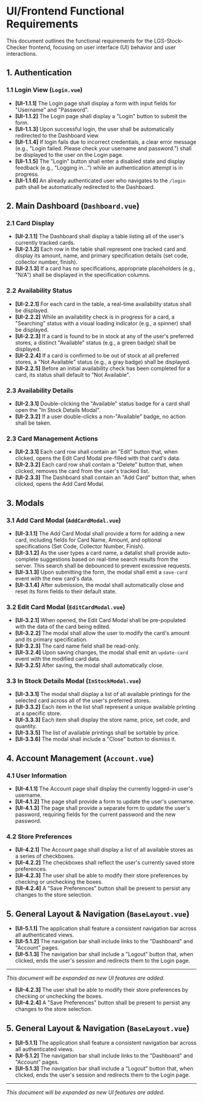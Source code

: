 # UI/Frontend Functional Requirements

This document outlines the functional requirements for the LGS-Stock-Checker frontend, focusing on user interface (UI) behavior and user interactions.

## 1. Authentication

### 1.1 Login View (`Login.vue`)
-   **[UI-1.1.1]** The Login page shall display a form with input fields for "Username" and "Password".
-   **[UI-1.1.2]** The Login page shall display a "Login" button to submit the form.
-   **[UI-1.1.3]** Upon successful login, the user shall be automatically redirected to the Dashboard view.
-   **[UI-1.1.4]** If login fails due to incorrect credentials, a clear error message (e.g., "Login failed. Please check your username and password.") shall be displayed to the user on the Login page.
-   **[UI-1.1.5]** The "Login" button shall enter a disabled state and display feedback (e.g., "Logging in...") while an authentication attempt is in progress.
-   **[UI-1.1.6]** An already authenticated user who navigates to the `/login` path shall be automatically redirected to the Dashboard.

## 2. Main Dashboard (`Dashboard.vue`)

### 2.1 Card Display
-   **[UI-2.1.1]** The Dashboard shall display a table listing all of the user's currently tracked cards.
-   **[UI-2.1.2]** Each row in the table shall represent one tracked card and display its amount, name, and primary specification details (set code, collector number, finish).
-   **[UI-2.1.3]** If a card has no specifications, appropriate placeholders (e.g., "N/A") shall be displayed in the specification columns.

### 2.2 Availability Status
-   **[UI-2.2.1]** For each card in the table, a real-time availability status shall be displayed.
-   **[UI-2.2.2]** While an availability check is in progress for a card, a "Searching" status with a visual loading indicator (e.g., a spinner) shall be displayed.
-   **[UI-2.2.3]** If a card is found to be in stock at any of the user's preferred stores, a distinct "Available" status (e.g., a green badge) shall be displayed.
-   **[UI-2.2.4]** If a card is confirmed to be out of stock at all preferred stores, a "Not Available" status (e.g., a gray badge) shall be displayed.
-   **[UI-2.2.5]** Before an initial availability check has been completed for a card, its status shall default to "Not Available".

### 2.3 Availability Details
-   **[UI-2.3.1]** Double-clicking the "Available" status badge for a card shall open the "In Stock Details Modal".
-   **[UI-2.3.2]** If a user double-clicks a non-"Available" badge, no action shall be taken.

### 2.3 Card Management Actions
-   **[UI-2.3.1]** Each card row shall contain an "Edit" button that, when clicked, opens the Edit Card Modal pre-filled with that card's data.
-   **[UI-2.3.2]** Each card row shall contain a "Delete" button that, when clicked, removes the card from the user's tracked list.
-   **[UI-2.3.3]** The Dashboard shall contain an "Add Card" button that, when clicked, opens the Add Card Modal.

## 3. Modals

### 3.1 Add Card Modal (`AddCardModal.vue`)
-   **[UI-3.1.1]** The Add Card Modal shall provide a form for adding a new card, including fields for Card Name, Amount, and optional specifications (Set Code, Collector Number, Finish).
-   **[UI-3.1.2]** As the user types a card name, a datalist shall provide auto-complete suggestions based on real-time search results from the server. This search shall be debounced to prevent excessive requests.
-   **[UI-3.1.3]** Upon submitting the form, the modal shall emit a `save-card` event with the new card's data.
-   **[UI-3.1.4]** After submission, the modal shall automatically close and reset its form fields to their default state.

### 3.2 Edit Card Modal (`EditCardModal.vue`)
-   **[UI-3.2.1]** When opened, the Edit Card Modal shall be pre-populated with the data of the card being edited.
-   **[UI-3.2.2]** The modal shall allow the user to modify the card's amount and its primary specification.
-   **[UI-3.2.3]** The card name field shall be read-only.
-   **[UI-3.2.4]** Upon saving changes, the modal shall emit an `update-card` event with the modified card data.
-   **[UI-3.2.5]** After saving, the modal shall automatically close.

### 3.3 In Stock Details Modal (`InStockModal.vue`)
-   **[UI-3.3.1]** The modal shall display a list of all available printings for the selected card across all of the user's preferred stores.
-   **[UI-3.3.2]** Each item in the list shall represent a unique available printing at a specific store.
-   **[UI-3.3.3]** Each item shall display the store name, price, set code, and quantity.
-   **[UI-3.3.5]** The list of available printings shall be sortable by price.
-   **[UI-3.3.6]** The modal shall include a "Close" button to dismiss it.

## 4. Account Management (`Account.vue`)

### 4.1 User Information
-   **[UI-4.1.1]** The Account page shall display the currently logged-in user's username.
-   **[UI-4.1.2]** The page shall provide a form to update the user's username.
-   **[UI-4.1.3]** The page shall provide a separate form to update the user's password, requiring fields for the current password and the new password.

### 4.2 Store Preferences
-   **[UI-4.2.1]** The Account page shall display a list of all available stores as a series of checkboxes.
-   **[UI-4.2.2]** The checkboxes shall reflect the user's currently saved store preferences.
-   **[UI-4.2.3]** The user shall be able to modify their store preferences by checking or unchecking the boxes.
-   **[UI-4.2.4]** A "Save Preferences" button shall be present to persist any changes to the store selection.

## 5. General Layout & Navigation (`BaseLayout.vue`)

-   **[UI-5.1.1]** The application shall feature a consistent navigation bar across all authenticated views.
-   **[UI-5.1.2]** The navigation bar shall include links to the "Dashboard" and "Account" pages.
-   **[UI-5.1.3]** The navigation bar shall include a "Logout" button that, when clicked, ends the user's session and redirects them to the Login page.

---

*This document will be expanded as new UI features are added.*
-   **[UI-4.2.3]** The user shall be able to modify their store preferences by checking or unchecking the boxes.
-   **[UI-4.2.4]** A "Save Preferences" button shall be present to persist any changes to the store selection.

## 5. General Layout & Navigation (`BaseLayout.vue`)

-   **[UI-5.1.1]** The application shall feature a consistent navigation bar across all authenticated views.
-   **[UI-5.1.2]** The navigation bar shall include links to the "Dashboard" and "Account" pages.
-   **[UI-5.1.3]** The navigation bar shall include a "Logout" button that, when clicked, ends the user's session and redirects them to the Login page.

---

*This document will be expanded as new UI features are added.*
